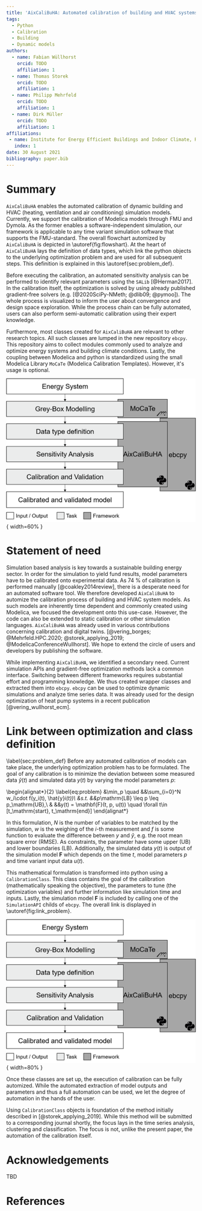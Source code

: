 ```yaml
---
title: 'AixCaliBuHA: Automated calibration of building and HVAC systems'
tags:
  - Python
  - Calibration
  - Building
  - Dynamic models
authors:
  - name: Fabian Wüllhorst
    orcid: TODO
    affiliation: 1
  - name: Thomas Storek
    orcid: TODO
    affiliation: 1
  - name: Philipp Mehrfeld
    orcid: TODO
    affiliation: 1
  - name: Dirk Müller
    orcid: TODO
    affiliation: 1
affiliations:
 - name: Institute for Energy Efficient Buildings and Indoor Climate, RWTH Aachen University
   index: 1
date: 30 August 2021
bibliography: paper.bib
---
```


# Summary

`AixCaliBuHA` enables the automated calibration of dynamic building and HVAC (heating, ventilation and air conditioning) simulation models.
Currently, we support the calibration of Modelica models through FMU and Dymola.
As the former enables a software-independent simulation, our framework is applicable to any time variant simulation software that supports the FMU-standard.
The overall flowchart automized by `AixCaliBuHA` is depicted in \autoref{fig:flowshart}.
At the heart of `AixCaliBuHA` lays the definition of data types, which link the python objects to the underlying optimization problem and are used for all subsequent steps.
This definition is explained in this \autoref{sec:problem_def}.

Before executing the calibration, an automated sensitivity analysis can be performed to identify relevant parameters using the `SALib` [@Herman2017].
In the calibration itself, the optimization is solved by using already published gradient-free solvers (e.g. [@2020SciPy-NMeth; @dlib09; @pymoo]).
The whole process is visualized to inform the user about convergence and design space exploration.
While the process chain can be fully automated, users can also perform semi-automatic calibration using their expert knowledge.

Furthermore, most classes created for `AixCaliBuHA` are relevant to other research topics. 
All such classes are lumped in the new repository `ebcpy`.
This repository aims to collect modules commonly used to analyze and optimize energy systems and building climate conditions.
Lastly, the coupling between Modelica and python is standardized using the small Modelica Library `MoCaTe` (Modelica Calibration Templates).
However, it's usage is optional. 

![Steps to perform in order to calibrate a model using `AixCaliBuHA`.\label{fig:flowshart}](docs/img/paper_fig_1.png){ width=60% }


# Statement of need

Simulation based analysis is key towards a sustainable building energy sector.
In order for the simulation to yield fund results, model parameters have to be calibrated onto experimental data. 
As 74 % of calibration is performed manually [@coakley2014review], there is a desperate need for an automated software tool.
We therefore developed `AixCaliBuHA` to automize the calibration process of building and HVAC system models.
As such models are inherently time dependent and commonly created using Modelica, we focused the development onto this use-case.
However, the code can also be extended to static calibration or other simulation languages.
`AixCaliBuHA` was already used in various contributions concerning calibration and digital twins. [@vering_borges; @Mehrfeld.HPC.2020; @storek_applying_2019; @ModelicaConferenceWullhorst].
We hope to extend the circle of users and developers by publishing the software.

While implementing `AixCaliBuHA`, we identified a secondary need. 
Current simulation APIs and gradient-free optimization methods lack a common interface.
Switching between different frameworks requires substantial effort and programming knowledge.
We thus created wrapper classes and extracted them into `ebcpy`.
`ebcpy` can be used to optimize dynamic simulations and analyze time series data.
It was already used for the design optimization of heat pump systems in a recent publication [@vering_wullhorst_ecm].

# Link between optimization and class definition
\label{sec:problem_def}
Before any automated calibration of models can take place, the underlying optimization problem has to be formulated.
The goal of any calibration is to minimize the deviation between some measured data $\hat{y}(t)$ and simulated data $y(t)$ by varying the model parameters $p$:


\begin{alignat*}{2}
\label{eq:problem}
&\min_p \quad &&\sum_{i=0}^N w_i\cdot f(y_i(t), \hat{y}_i(t))\\
&s.t. &&p_\mathrm{LB} \leq p \leq p_\mathrm{UB},\\
&     &&y(t) = \mathbf{F}(t, p, u(t)) \quad \forall t\in [t_\mathrm{start}, t_\mathrm{end}]
\end{alignat*}

In this formulation, $N$ is the number of variables to be matched by the simulation, $w$ is the weighing of the $i$-th measurement and $f$ is some function to evaluate the difference between $y$ and $\hat{y}$, e.g. the root mean square error (RMSE).
As constraints, the parameter have some upper (UB) and lower boundaries (LB).
Additionally, the simulated data $y(t)$ is output of the simulation model $\mathbf{F}$ which depends on the time $t$, model parameters $p$ and time variant input data $u(t)$. 

This mathematical formulation is transformed into python using a `CalibrationClass`. 
This class contains the goal of the calibration (mathematically speaking the objective), the parameters to tune (the optimization variables) and further information like simulation time and inputs. 
Lastly, the simulation model $\mathbf{F}$ is included by calling one of the `SimulationAPI` childs of `ebcpy`.
The overall link is displayed in \autoref{fig:link_problem}.

![Link between the optimization problem and the `CalibrationClass` object.\label{fig:link_problem}](docs/img/paper_fig_2.png){ width=80% }

Once these classes are set up, the execution of calibration can be fully automized.
While the automated extraction of model outputs and parameters and thus a full automation can be used, we let the degree of automation in the hands of the user.

Using `CalibrationClass` objects is foundation of the method initially described in [@storek_applying_2019].
While this method will be submitted to a corresponding journal shortly, the focus lays in the time series analysis, clustering and classification.
The focus is not, unlike the present paper, the automation of the calibration itself.

# Acknowledgements

TBD

# References
